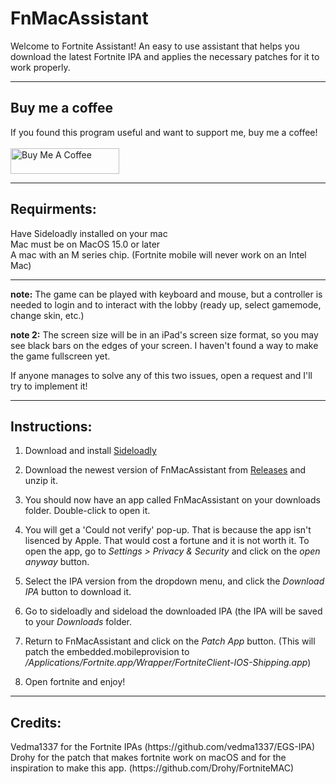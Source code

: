 # FnMacAssistant
Welcome to Fortnite Assistant! An easy to use assistant that helps you download the latest Fortnite IPA and applies the necessary patches for it to work properly.
<hr/>
<h2>Buy me a coffee</h2>
If you found this program useful and want to support me, buy me a coffee! 
<br/><br/>
<a href="https://www.buymeacoffee.com/Isacucho" target="_blank"><img src="https://cdn.buymeacoffee.com/buttons/default-orange.png" alt="Buy Me A Coffee" height="41" width="174"></a>
<hr/>
<h2>Requirments:</h2> 
Have Sideloadly installed on your mac <br/>
Mac must be on MacOS 15.0 or later <br/>
A mac with an M series chip. (Fortnite mobile will never work on an Intel Mac)

<hr/>

**note:** The game can be played with keyboard and mouse, but a controller is needed to login and to interact with the lobby (ready up, select gamemode, change skin, etc.) 

**note 2:** The screen size will be in an iPad's screen size format, so you may see black bars on the edges of your screen. I haven't found a way to make the game fullscreen yet. 

If anyone manages to solve any of this two issues, open a request and I'll try to implement it!
<hr/>

<h2>Instructions:</h2>

1. Download and install [Sideloadly](https://sideloadly.io)

2. Download the newest version of FnMacAssistant from [Releases](https://github.com/isacucho/FnMacAssistant/releases) and unzip it.

3. You should now have an app called FnMacAssistant on your downloads folder. Double-click to open it.

4. You will get a 'Could not verify' pop-up. That is because the app isn't lisenced by Apple. That would cost a fortune and it is not worth it. To open the app, go to _Settings > Privacy & Security_ and click on the _open anyway_ button.

5. Select the IPA version from the dropdown menu, and click the _Download IPA_ button to download it.

6. Go to sideloadly and sideload the downloaded IPA (the IPA will be saved to your _Downloads_ folder.

7. Return to FnMacAssistant and click on the _Patch App_ button. (This will patch the embedded.mobileprovision to _/Applications/Fortnite.app/Wrapper/FortniteClient-IOS-Shipping.app_)

8. Open fortnite and enjoy!

<hr/>

<h2>Credits:</h2>
Vedma1337 for the Fortnite IPAs (https://github.com/vedma1337/EGS-IPA) <br/>
Drohy for the patch that makes fortnite work on macOS and for the inspiration to make this app. (https://github.com/Drohy/FortniteMAC)
